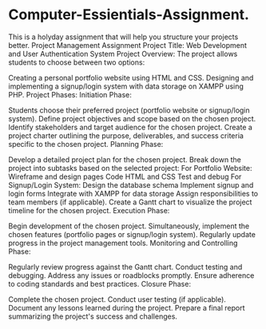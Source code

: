 # Computer-Essientials-Assignment.
This is a holyday assignment that will help you structure your projects better.
Project Management Assignment
Project Title: Web Development and User Authentication System
Project Overview:
The project allows students to choose between two options:

Creating a personal portfolio website using HTML and CSS.
Designing and implementing a signup/login system with data storage on XAMPP using PHP.
Project Phases:
Initiation Phase:

Students choose their preferred project (portfolio website or signup/login system).
Define project objectives and scope based on the chosen project.
Identify stakeholders and target audience for the chosen project.
Create a project charter outlining the purpose, deliverables, and success criteria specific to the chosen project.
Planning Phase:

Develop a detailed project plan for the chosen project.
Break down the project into subtasks based on the selected project:
For Portfolio Website:
Wireframe and design pages
Code HTML and CSS
Test and debug
For Signup/Login System:
Design the database schema
Implement signup and login forms
Integrate with XAMPP for data storage
Assign responsibilities to team members (if applicable).
Create a Gantt chart to visualize the project timeline for the chosen project.
Execution Phase:

Begin development of the chosen project.
Simultaneously, implement the chosen features (portfolio pages or signup/login system).
Regularly update progress in the project management tools.
Monitoring and Controlling Phase:

Regularly review progress against the Gantt chart.
Conduct testing and debugging.
Address any issues or roadblocks promptly.
Ensure adherence to coding standards and best practices.
Closure Phase:

Complete the chosen project.
Conduct user testing (if applicable).
Document any lessons learned during the project.
Prepare a final report summarizing the project's success and challenges.
